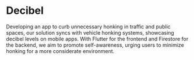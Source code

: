 # Decibel
Developing an app to curb unnecessary honking in traffic and public spaces, our solution syncs with vehicle honking systems, showcasing decibel levels on mobile apps. With Flutter for the frontend and Firestore for the backend, we aim to promote self-awareness, urging users to minimize honking for a more considerate environment.
